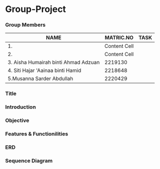 # Group-Project
### Group Members
|     NAME      |   MATRIC.NO   |     TASK      | 
| ------------- | ------------- | ------------- |
|1.             | Content Cell  |               |
|2.             | Content Cell  |               |
|3. Aisha Humairah binti Ahmad Adzuan  | 2219130  |        |
|4. Siti Hajar 'Aainaa binti Hamid | 2218648  |        |
|5.Musanna Sarder Abdullah          | 2220429  |               |
        

### Title


### Introduction


### Objective


### Features & Functionilities


### ERD


### Sequence Diagram
